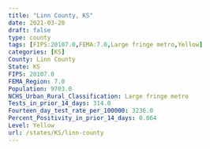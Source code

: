 ```yaml
---
title: "Linn County, KS"
date: 2021-03-20
draft: false
type: county
tags: [FIPS:20107.0,FEMA:7.0,Large fringe metro,Yellow]
categories: [KS]
County: Linn County
State: KS
FIPS: 20107.0
FEMA_Region: 7.0
Population: 9703.0
NCHS_Urban_Rural_Classification: Large fringe metro
Tests_in_prior_14_days: 314.0
Fourteen_day_test_rate_per_100000: 3236.0
Percent_Positivity_in_prior_14_days: 0.064
Level: Yellow
url: /states/KS/linn-county
---
```



